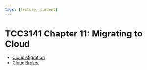 ```yaml
---
tags: [lecture, current]
---
```


# TCC3141 Chapter 11: Migrating to Cloud

- [Cloud Migration](202401101428.md)
- [Cloud Broker](202401101446.md)
